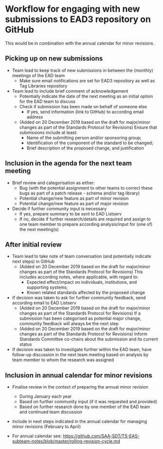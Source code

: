 # Workflow for engaging with new submissions to EAD3 repository on GitHub
This would be in combination with the annual calendar for minor revisions.

## Picking up on new submissions
- Team lead to keep track of new submissions in between the (monthly) meetings of the EAD team
  - Make sure email notifications are set for EAD3 repository as well as Tag Libraries repository
- Team lead to include brief comment of acknowledgement
  - Potentially indicate the date of the next meeting as an initial option for the EAD team to discuss
  - Check if submission has been made on behalf of someone else
    - If yes, send information (link to GitHub) to according email address 
  - (Added on 20 December 2019 based on the draft for major/minor changes as part of the Standards Protocol for Revisions) Ensure that submissions include at least:
    - Name of the submitting person and/or sponsoring group;
    - Identification of the component of the standard to be changed;
    - Brief description of the proposed change, and justification

## Inclusion in the agenda for the next team meeting
- Brief review and categorisation as either:
  - Bug (with the potential assignment to other teams to correct these bugs as part of a patch release - schema and/or tag library)
  - Potential change/new feature as part of minor revision
  - Potential change/new feature as part of major revision
- Decide if further community input is necessary
  - If yes, prepare summary to be sent to EAD Listserv
  - If no, decide if further research/details are required and assign to one team member to prepare according analysis/input for (one of) the next meeting(s)

## After initial review
- Team lead to take note of team conversation (and potentially indicate next steps) in GitHub
  - (Added on 20 December 2019 based on the draft for major/minor changes as part of the Standards Protocol for Revisions) This includes according notes, where applicable, with regard to:
    - Expected effect/impact on individuals, institutions, and supporting systems;
    - Known related standards affected by the proposed change
- If decision was taken to ask for further community feedback, send according email to EAD Listserv
  - (Added on 20 December 2019 based on the draft for major/minor changes as part of the Standards Protocol for Revisions) If a submission has been categorised as potential major change, community feedback will always be the next step
  - (Added on 20 December 2019 based on the draft for major/minor changes as part of the Standards Protocol for Revisions) Inform Standards Committee co-chairs about the submission and its current status
- If decision was taken to investigate further within the EAD team, have follow-up discussion in the next team meeting based on analysis by team member to whom the research was assigned

## Inclusion in annual calendar for minor revisions
- Finalise review in the context of preparing the annual minor revision
  - During January each year
  - Based on further community input (if it was requested and provided)
  - Based on further research done by one member of the EAD team and continued team discussion
- Include in next steps indicated in the annual calendar for managing minor revisions (February to April)

- For annual calendar see: https://github.com/SAA-SDT/TS-EAS-subteam-notes/blob/master/rolling-revision-cycle.md
